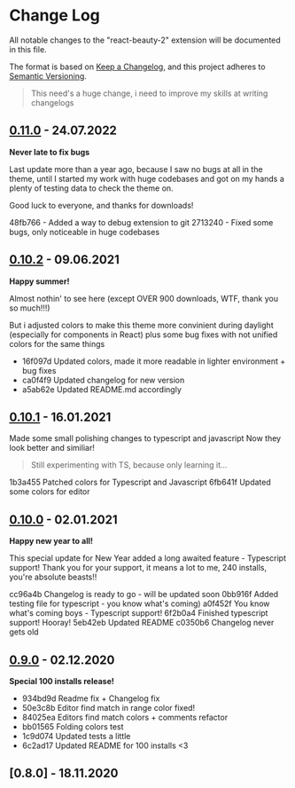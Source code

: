 # Change Log

All notable changes to the "react-beauty-2" extension will be documented in this file.

The format is based on [Keep a Changelog](http://keepachangelog.com/),
and this project adheres to [Semantic Versioning](https://semver.org/spec/v2.0.0.html).

> This need's a huge change, i need to improve my skills at writing changelogs

## [0.11.0] - 24.07.2022

**Never late to fix bugs**

Last update more than a year ago, because I saw no bugs at all in the theme, until I started my work with huge codebases and got on my hands a plenty of testing data to check the theme on.

Good luck to everyone, and thanks for downloads!

48fb766 - Added a way to debug extension to git
2713240 - Fixed some bugs, only noticeable in huge codebases

## [0.10.2] - 09.06.2021

**Happy summer!**

Almost nothin' to see here (except OVER 900 downloads, WTF, thank you so much!!!)

But i adjusted colors to make this theme more convinient during daylight (especially for components in React) plus some bug fixes with not unified colors for the same things

* 16f097d Updated colors, made it more readable in lighter environment + bug fixes 
* ca0f4f9 Updated changelog for new version
* a5ab62e Updated README.md accordingly

## [0.10.1] - 16.01.2021
Made some small polishing changes to typescript and javascript
Now they look better and similiar!

> Still experimenting with TS, because only learning it...

1b3a455 Patched colors for Typescript and Javascript
6fb641f Updated some colors for editor


## [0.10.0] - 02.01.2021

**Happy new year to all!**

This special update for New Year added a long awaited feature - Typescript support!
Thank you for your support, it means a lot to me, 240 installs, you're absolute beasts!!

cc96a4b Changelog is ready to go - will be updated soon
0bb916f Added testing file for typescript - you know what's coming)
a0f452f You know what's coming boys - Typescript support!
6f2b0a4 Finished typescript support! Hooray!
5eb42eb Updated README
c0350b6 Changelog never gets old

## [0.9.0] - 02.12.2020

 **Special 100 installs release!**

* 934bd9d Readme fix + Changelog fix
* 50e3c8b Editor find match in range color fixed!       
* 84025ea Editors find match colors + comments refactor 
* bb01565 Folding colors test
* 1c9d074 Updated tests a little
* 6c2ad17 Updated README for 100 installs <3
## [0.8.0] - 18.11.2020

[0.11.0]: https://github.com/ImpendingDoom28/react-beauty-2.0/releases/tag/v0.11.0
[0.10.2]: https://github.com/ImpendingDoom28/react-beauty-2.0/releases/tag/v0.10.2
[0.10.1]: https://github.com/ImpendingDoom28/react-beauty-2.0/releases/tag/v0.10.1
[0.10.0]: https://github.com/ImpendingDoom28/react-beauty-2.0/releases/tag/v0.10.0
[0.9.0]: https://github.com/ImpendingDoom28/react-beauty-2.0/releases/tag/v0.9.0
